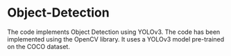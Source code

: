 # Object-Detection
The code implements Object Detection using YOLOv3. The code has been implemented using the OpenCV library.
It uses a YOLOv3 model pre-trained on the COCO dataset.
